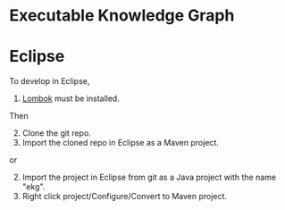 # Executable Knowledge Graph

# Eclipse
To develop in Eclipse,
1. [Lombok](https://projectlombok.org/download.html) must be installed.

Then

2. Clone the git repo.
3. Import the cloned repo in Eclipse as a Maven project.

or

2. Import the project in Eclipse from git as a Java project with the name "ekg".
3. Right click project/Configure/Convert to Maven project.
